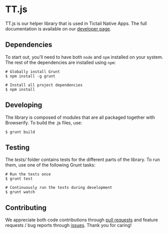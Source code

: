 # TT.js


TT.js is our helper library that is used in Tictail Native Apps. The full documentation is available on our [developer page](https://tictail.com/developers/tt-js/). 

## Dependencies

To start out, you'll need to have both `node` and `npm` installed on your system. The rest of the dependencies are installed using `npm`:

```
# Globally install Grunt
$ npm install -g grunt

# Install all project dependencies
$ npm install
```

## Developing

The library is composed of modules that are all packaged together with Browserify. To build the .js files, use:

```
$ grunt build
```

## Testing

The *tests/* folder contains tests for the different parts of the library. To run them, use one of the following Grunt tasks:

```
# Run the tests once
$ grunt test

# Continuously run the tests during development
$ grunt watch
```

## Contributing

We appreciate both code contributions through [pull requests](https://github.com/tictail/tt.js/pulls) and feature requests / bug reports through [issues](https://github.com/tictail/tt.js/issues). Thank you for caring! 
